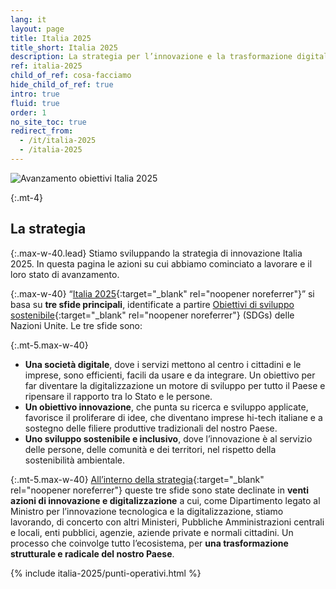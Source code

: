 ```yaml
---
lang: it
layout: page
title: Italia 2025
title_short: Italia 2025
description: La strategia per l’innovazione e la trasformazione digitale del Paese
ref: italia-2025
child_of_ref: cosa-facciamo
hide_child_of_ref: true
intro: true
fluid: true
order: 1
no_site_toc: true
redirect_from:
  - /it/italia-2025
  - /italia-2025
---
```


<div class="container">
    <div class="row">
        <div class="col-12 col-lg-10 offset-lg-1">
            <img class="img-fluid" alt="Avanzamento obiettivi Italia 2025" src="{{ site.baseurl }}/assets/images/italia-2025/avanzamento-obiettivi-italia-2025.jpg">
        </div>
    </div>
</div>

<div class="container" markdown="1">

{:.mt-4}
## La strategia

{:.max-w-40.lead}
Stiamo sviluppando la strategia di innovazione Italia 2025. In questa pagina le azioni su cui abbiamo cominciato a lavorare e il loro stato di avanzamento.

{:.max-w-40}
“[Italia 2025](https://docs.italia.it/italia/mid/piano-nazionale-innovazione-2025-docs/it/stabile/index.html){:target="_blank" rel="noopener noreferrer"}” si basa su **tre sfide principali**, identificate a partire [Obiettivi di sviluppo sostenibile](https://www.un.org/sustainabledevelopment/sustainable-development-goals/){:target="_blank" rel="noopener noreferrer"} (SDGs) delle Nazioni Unite. Le tre sfide sono:

{:.mt-5.max-w-40}
* **Una società digitale**, dove i servizi mettono al centro i cittadini e le imprese, sono efficienti, facili da usare e da integrare. Un obiettivo per far diventare la digitalizzazione un motore di sviluppo per tutto il Paese e ripensare il rapporto tra lo Stato e le persone.
* **Un obiettivo innovazione**, che punta su ricerca e sviluppo applicate, favorisce il proliferare di idee, che diventano imprese hi-tech italiane e a sostegno delle filiere produttive tradizionali del nostro Paese.
* **Uno sviluppo sostenibile e inclusivo**, dove l’innovazione è al servizio delle persone, delle comunità e dei territori, nel rispetto della sostenibilità ambientale.

{:.mt-5.max-w-40}
[All’interno della strategia](https://docs.italia.it/italia/mid/piano-nazionale-innovazione-2025-docs/it/stabile/index.html){:target="_blank" rel="noopener noreferrer"} queste tre sfide sono state declinate in **venti azioni di innovazione e digitalizzazione** a cui, come Dipartimento legato al Ministro per l’innovazione tecnologica e la digitalizzazione, stiamo lavorando, di concerto con altri Ministeri, Pubbliche Amministrazioni centrali e locali, enti pubblici, agenzie, aziende private e normali cittadini. Un processo che coinvolge tutto l’ecosistema, per **una trasformazione strutturale e radicale del nostro Paese**.
</div>

{% include italia-2025/punti-operativi.html %}
